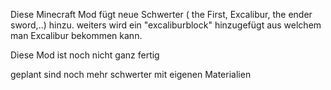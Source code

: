 Diese Minecraft Mod fügt neue Schwerter ( the First, Excalibur, the ender sword,..) hinzu. weiters wird ein "excaliburblock" hinzugefügt aus welchem man Excalibur bekommen kann.

Diese Mod ist noch nicht ganz fertig

geplant sind noch mehr schwerter mit eigenen Materialien
